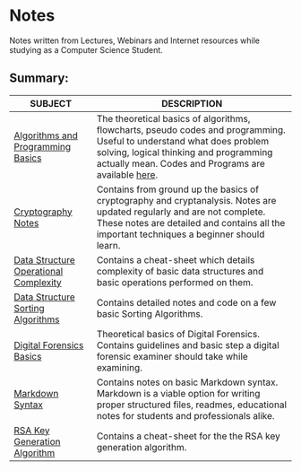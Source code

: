 # Notes
Notes written from Lectures, Webinars and Internet resources while studying as a Computer Science Student.

## Summary:

| SUBJECT                                                      | DESCRIPTION                                                  |
| ------------------------------------------------------------ | ------------------------------------------------------------ |
| [Algorithms and Programming Basics](https://github.com/datta-agni/Notes/blob/main/Algorithm_Basics_Notes/Algorithm_Basics_Notes.tex) | The theoretical basics of algorithms, flowcharts, pseudo codes and programming. Useful to understand what does problem solving, logical thinking and programming actually mean. Codes and Programs are available [here](https://github.com/datta-agni/Java-Codes 'here'). |
| [Cryptography Notes](https://github.com/datta-agni/Notes/blob/main/Cryptography_Notes/Cryptography_Notes.tex) | Contains from ground up the basics of cryptography and cryptanalysis. Notes are updated regularly and are not complete. These notes are detailed and contains all the important techniques a beginner should learn. |
| [Data Structure Operational Complexity](https://github.com/datta-agni/Notes/blob/main/DS_Basic_Complexity_Notes/DS_Basic_Complexity_Notes.tex) | Contains a cheat-sheet which details complexity of basic data structures and basic operations performed on them. |
| [Data Structure Sorting Algorithms](https://github.com/datta-agni/Notes/blob/main/DS_Sorting_Algorithms_Notes/DS_Sorting_Algorithms_Notes.md) | Contains detailed notes and code on a few basic Sorting Algorithms. |
| [Digital Forensics Basics](https://github.com/datta-agni/Notes/blob/main/Digital_Forensic_Basics_Notes/Digital_Forensic_Basics_Notes.tex) | Theoretical basics of Digital Forensics. Contains guidelines and basic step a digital forensic examiner should take while examining. |
| [Markdown Syntax](https://github.com/datta-agni/Notes/blob/main/Markdown_Syntax_Notes/Markdown_Syntax_Notes.tex) | Contains notes on basic Markdown syntax. Markdown is a viable option for writing proper structured files, readmes, educational notes for students and professionals alike. |
| [RSA Key Generation Algorithm](https://github.com/datta-agni/Notes/blob/main/RSA_Key_Generation_Algorithm_Notes/RSA_Key_Generation_Algorithm_Notes.tex) | Contains a cheat-sheet for the the RSA key generation algorithm. |
